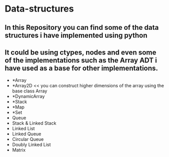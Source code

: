 # Data-structures
## In this Repository you can find some of the data structures i have implemented using python
## It could be using ctypes, nodes and even some of the implementations such as the Array ADT i have used as a base for other implementations.
- *Array 
- *Array2D << you can construct higher dimensions of the array using the base class Array
- *DynamicArray
- *Stack
- *Map
- *Set
- Queue
- Stack & Linked Stack
- Linked List
- Linked Queue
- Circular Queue
- Doubly Linked List
- Matrix
